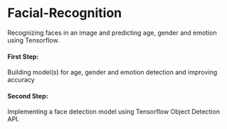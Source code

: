 # Facial-Recognition
Recognizing faces in an image and predicting age, gender and emotion using Tensorflow.
#### First Step:
Building model(s) for age, gender and emotion detection and improving accuracy
#### Second Step:
Implementing a face detection model using Tensorflow Object Detection API.
